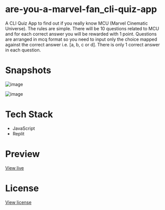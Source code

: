 # are-you-a-marvel-fan_cli-quiz-app

 A CLI Quiz App to find out if you really know MCU (Marvel Cinematic Universe). The rules are simple. There will be 10 questions related to MCU and for each correct answer you will be rewarded with 1 point. Questions are arranged in mcq format so you need to input only the choice mapped against the correct answer i.e. [a, b, c or d]. There is only 1 correct answer in each question.
 
# Snapshots

![image](https://user-images.githubusercontent.com/27736288/208905971-5c5548eb-972c-4033-a5d7-1f163a762519.png)

![image](https://user-images.githubusercontent.com/27736288/208906262-14ab8f99-a5f6-49fe-b049-d6f84ec40bfd.png)

 
# Tech Stack

* JavaScript
* Replit

# Preview

[View live](https://replit.com/@gautamBm/Are-you-a-Marvel-fan-CLI-Marvel-Quiz-App?embed=1&output=1)

# License

[View license](https://github.com/gautam-balamurali/are-you-a-marvel-fan_cli-quiz-app/blob/main/LICENSE.md)
